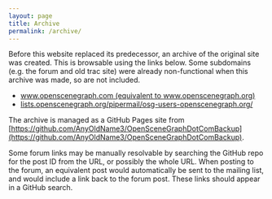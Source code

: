 ```yaml
---
layout: page
title: Archive
permalink: /archive/
---
```


Before this website replaced its predecessor, an archive of the original site was created.
This is browsable using the links below.
Some subdomains (e.g. the forum and old trac site) were already non-functional when this archive was made, so are not included.

* [www.openscenegraph.com (equivalent to www.openscenegraph.org)](https://anyoldname3.github.io/OpenSceneGraphDotComBackup/OpenSceneGraph/www.openscenegraph.com/)
* [lists.openscenegraph.org/pipermail/osg-users-openscenegraph.org/](https://anyoldname3.github.io/OpenSceneGraphDotComBackup/OpenSceneGraph/lists.openscenegraph.org/pipermail/osg-users-openscenegraph.org/)

The archive is managed as a GitHub Pages site from [https://github.com/AnyOldName3/OpenSceneGraphDotComBackup](https://github.com/AnyOldName3/OpenSceneGraphDotComBackup).

Some forum links may be manually resolvable by searching the GitHub repo for the post ID from the URL, or possibly the whole URL.
When posting to the forum, an equivalent post would automatically be sent to the mailing list, and would include a link back to the forum post.
These links should appear in a GitHub search.
